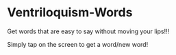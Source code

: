 # Ventriloquism-Words
Get words that are easy to say without moving your lips!!!

Simply tap on the screen to get a word/new word!
